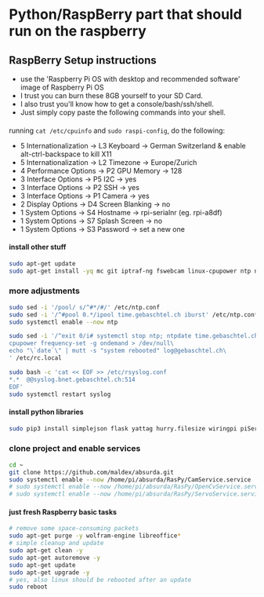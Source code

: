 # Python/RaspBerry part that should run on the raspberry

## RaspBerry Setup instructions
- use the 'Raspberry Pi OS with desktop and recommended software' image of Raspberry Pi OS
- I trust you can burn these 8GB yourself to your SD Card.
- I also trust you'll know how to get a console/bash/ssh/shell.
- Just simply copy paste the following commands into your shell.

#### 
running `cat /etc/cpuinfo` and `sudo raspi-config`, do the following:
- 5 Internationalization -> L3 Keyboard -> German Switzerland & enable alt-ctrl-backspace to kill X11
- 5 Internationalization -> L2 Timezone -> Europe/Zurich
- 4 Performance Options -> P2 GPU Memory -> 128
- 3 Interface Options -> P5 I2C -> yes
- 3 Interface Options -> P2 SSH -> yes
- 3 Interface Options -> P1 Camera -> yes
- 2 Display Options -> D4 Screen Blanking -> no
- 1 System Options -> S4 Hostname -> rpi-serialnr (eg. rpi-a8df)
- 1 System Options -> S7 Splash Screen -> no
- 1 System Options -> S3 Password -> set a new one

#### install other stuff
```bash
sudo apt-get update
sudo apt-get install -yq mc git iptraf-ng fswebcam linux-cpupower ntp ntpdate python3-pip
```

### more adjustments
```bash
sudo sed -i '/pool/ s/^#*/#/' /etc/ntp.conf
sudo sed -i '/^#pool 0.*/ipool time.gebaschtel.ch iburst' /etc/ntp.conf
sudo systemctl enable --now ntp

sudo sed -i '/^exit 0/i# systemctl stop ntp; ntpdate time.gebaschtel.ch; systemctl start ntp\
cpupower frequency-set -g ondemand > /dev/null\
echo "\`date`\" | mutt -s "system rebooted" log@gebaschtel.ch\
' /etc/rc.local

sudo bash -c 'cat << EOF >> /etc/rsyslog.conf 
*.*  @@syslog.bnet.gebaschtel.ch:514
EOF'
sudo systemctl restart syslog
```

#### install python libraries
```bash
sudo pip3 install simplejson flask yattag hurry.filesize wiringpi piServoCtl
```

### clone project and enable services
```bash
cd ~
git clone https://github.com/maldex/absurda.git
sudo systemctl enable --now /home/pi/absurda/RasPy/CamService.service
# sudo systemctl enable --now /home/pi/absurda/RasPy/OpenCvService.service
# sudo systemctl enable --now /home/pi/absurda/RasPy/ServoService.service
```


#### just fresh Raspberry basic tasks
```bash
# remove some space-consuming packets
sudo apt-get purge -y wolfram-engine libreoffice*
# simple cleanup and update
sudo apt-get clean -y
sudo apt-get autoremove -y
sudo apt-get update
sudo apt-get upgrade -y
# yes, also linux should be rebooted after an update
sudo reboot
```
